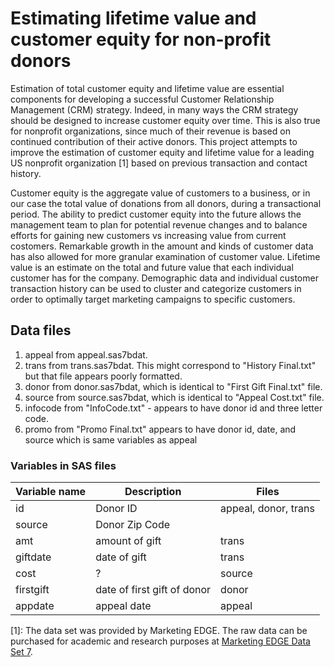 # Estimating lifetime value and customer equity for non-profit donors

Estimation of total customer equity and lifetime value are essential components for developing a successful Customer Relationship Management (CRM) strategy. Indeed, in many ways the CRM strategy should be designed to increase customer equity over time.  This is also true for nonprofit organizations, since much of their revenue is based on continued contribution of their active donors. This project attempts to improve the estimation of customer equity and lifetime value for a leading US nonprofit organization [1] based on previous transaction and contact history. 

Customer equity is the aggregate value of customers to a business, or in our case the total value of donations from all donors, during a transactional period. The ability to predict customer equity into the future allows the management team to plan for potential revenue changes and to balance efforts for gaining new customers vs increasing value from current costomers. Remarkable growth in the amount and kinds of customer data has also allowed for more granular examination of customer value. Lifetime value is an estimate on the total and future value that each individual customer has for the company. Demographic data and individual customer transaction history can be used to cluster and categorize customers in order to optimally target marketing campaigns to specific customers. 


## Data files

1. appeal from appeal.sas7bdat. 
2. trans from trans.sas7bdat.  This might correspond to "History Final.txt" but that file appears poorly formatted. 
3. donor from donor.sas7bdat, which is identical to "First Gift Final.txt" file. 
4. source from source.sas7bdat, which is identical to "Appeal Cost.txt" file. 
5. infocode from "InfoCode.txt" - appears to have donor id and three letter code. 
6. promo from "Promo Final.txt" appears to have donor id, date, and source which is same variables as appeal

### Variables in SAS files

| Variable name | Description | Files
|---------------|------------------------|----------------|
| id | Donor ID | appeal, donor, trans |
| source | Donor Zip Code | 
| amt | amount of gift | trans |
| giftdate | date of gift | trans |
| cost | ? | source |
| firstgift | date of first gift of donor | donor |
| appdate | appeal date | appeal |




[1]: The data set was provided by Marketing EDGE. The raw data can be purchased for academic and research purposes at [Marketing EDGE Data Set 7](http://www.marketingedge.org/marketing-programs/data-set-library). 
